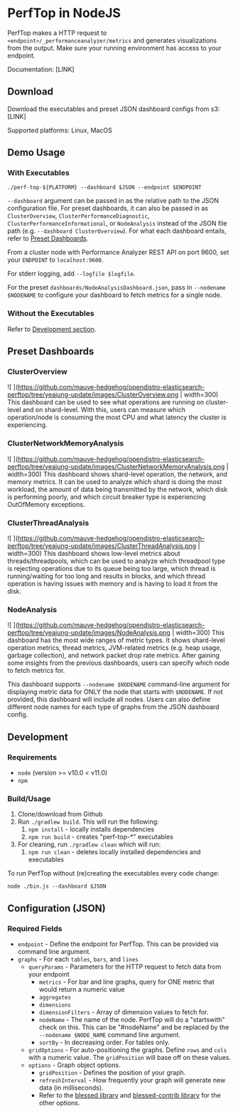 # PerfTop in NodeJS

PerfTop makes a HTTP request to  `<endpoint>/_performanceanalyzer/metrics`
and generates visualizations from the output.
Make sure your running environment has access to your endpoint.

Documentation: [LINK]

## Download

Download the executables and preset JSON dashboard configs from s3: [LINK]

Supported platforms: Linux, MacOS

## Demo Usage

### With Executables

```
./perf-top-${PLATFORM} --dashboard $JSON --endpoint $ENDPOINT
```
`--dashboard` argument can be passed in as the relative path to the JSON configuration file.
For preset dashboards, it can also be passed in as `ClusterOverview`, `ClusterPerformanceDiagnostic`,
`ClusterPerformanceInformational`, or `NodeAnalysis` instead of the JSON file path (e.g. `--dashboard ClusterOverview`). For what each dashboard entails, refer to [Preset Dashboards](##preset-dashboards).

From a cluster node with Performance Analyzer REST API on port 9600, set your `ENDPOINT` to `localhost:9600`.

For stderr logging, add `--logfile $logfile`.

For the preset `dashboards/NodeAnalysisDashboard.json`, pass in `--nodename $NODENAME` to configure your dashboard
to fetch metrics for a single node.

### Without the Executables
Refer to [Development section](##configuration###build).

## Preset Dashboards

### ClusterOverview
![ ](https://github.com/mauve-hedgehog/opendistro-elasticsearch-perftop/tree/yeajung-update/images/ClusterOverview.png | width=300)
This dashboard can be used to see what operations are running on cluster-level and on shard-level.
With this, users can measure which operation/node is consuming the most CPU
and what latency the cluster is experiencing.

### ClusterNetworkMemoryAnalysis
![ ](https://github.com/mauve-hedgehog/opendistro-elasticsearch-perftop/tree/yeajung-update/images/ClusterNetworkMemoryAnalysis.png | width=300)
This dashboard shows shard-level operation, the network, and memory metrics.
It can be used to analyze which shard is doing the most workload, the amount of data being transmitted by the network,
which disk is performing poorly, and which circuit breaker type is experiencing OutOfMemory exceptions.

### ClusterThreadAnalysis
![ ](https://github.com/mauve-hedgehog/opendistro-elasticsearch-perftop/tree/yeajung-update/images/ClusterThreadAnalysis.png | width=300)
This dashboard shows low-level metrics about threads/threadpools, which can be used to analyze
which threadpool type is rejecting operations due to its queue being too large,
which thread is running/waiting for too long and results in blocks,
and which thread operation is having issues with memory and is having to load it from the disk.

### NodeAnalysis
![ ](https://github.com/mauve-hedgehog/opendistro-elasticsearch-perftop/tree/yeajung-update/images/NodeAnalysis.png | width=300)
This dashboard has the most wide ranges of metric types.
It shows shard-level operation metrics, thread metrics, JVM-related metrics
(e.g. heap usage, garbage collection), and network packet drop rate metrics.
After gaining some insights from the previous dashboards, users can specify which node to fetch metrics for.

This dashboard supports `--nodename $NODENAME` command-line argument for displaying metric data for
ONLY the node that starts with `$NODENAME`. If not provided, this dashboard will include all nodes.
Users can also define different node names for each type of graphs from the JSON dashboard config.

## Development

### Requirements
- `node` (version >= v10.0 < v11.0)
- `npm`

### Build/Usage
1. Clone/download from Github
2. Run `./gradlew build`. This will run the following:
   1. `npm install` - locally installs dependencies
   2. `npm run build` - creates "perf-top-*" executables
3. For cleaning, run `./gradlew clean` which will run:
   1. `npm run clean` - deletes locally installed dependencies and executables

To run PerfTop without (re)creating the executables every code change:
```
node ./bin.js --dashboard $JSON
```

## Configuration (JSON)

### Required Fields
- `endpoint` - Define the endpoint for PerfTop. This can be provided via command line argument.
- `graphs` - For each `tables`, `bars`, and `lines`
  - `queryParams` - Parameters for the HTTP request to fetch data from your endpoint
    - `metrics` - For bar and line graphs, query for ONE metric that would return a numeric value
    - `aggregates`
    - `dimensions`
    - `dimensionFilters` - Array of dimension values to fetch for.
    - `nodeName` - The name of the node. PerfTop will do a "startswith" check on this. This can be "#nodeName" and be replaced by the `--nodename $NODE_NAME` command line argument.
    - `sortBy` - In decreasing order. For tables only.
  - `gridOptions` - For auto-positioning the graphs. Define `rows` and `cols` with a numeric value. The `gridPosition` will base off on these values.
  - `options` - Graph object options.
    - `gridPosition` - Defines the position of your graph.
    - `refreshInterval` - How frequently your graph will generate new data (in milliseconds).
    - Refer to the [blessed library](https://github.com/chjj/blessed) and
[blessed-contrib library](https://github.com/yaronn/blessed-contrib) for the other options.
